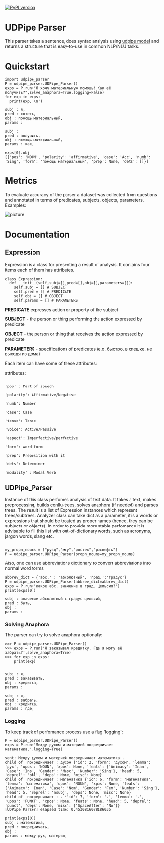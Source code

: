 [![PyPI version](https://badge.fury.io/py/udpipe-analyzer.svg)](https://badge.fury.io/py/udpipe-analyzer)

# UDPipe Parser

This parser takes a sentence, does syntax analysis using [udpipe model](https://github.com/ufal/udpipe) and returns a structure that is easy-to-use in
common NLP/NLU tasks. 

# Quickstart

```
import udpipe_parser
P = udpipe_parser.UDPipe_Parser()
exps = P.run("Я хочу материальную помощь! Как её получить?",solve_anaphora=True,logging=False)
for exp in exps:
  print(exp,'\n')

subj : я, 
pred : хотеть, 
obj : помощь материальный, 
params :  

subj : 
pred : получить, 
obj : помощь материальный, 
params : как,

exps[0].obj
[{'pos': 'NOUN', 'polarity': 'affirmative', 'case': 'Acc', 'numb': 'Sing', 'form': 'помощь материальный', 'prep': None, 'dets': []}]

```

# Metrics 

To evaluate accuracy of the parser a dataset was collected from questions and annotated in terms of predicates, subjects, objects, parameters. Examples:

![picture](https://sun9-56.userapi.com/impg/ZYxiaO_keCoPjljM0SyiiYItRzoWXcPdICoPLQ/-34wX4BrRZ4.jpg?size=1506x159&quality=96&proxy=1&sign=5e54478e5e995c8a0a959e011f0b72a9&type=album)


# Documentation

## Expression

Expression is a class for presenting a result of analysis. It contains four items each of them has attributes.

```
class Expression:
  def __init__(self,subj=[],pred=[],obj=[],parameters=[]):
    self.subj = [] # SUBJECT
    self.pred = [] # PREDICATE
    self.obj = [] # OBJECT
    self.params = [] # PARAMETERS

```

**PREDICATE** expresses action or property of the subject

**SUBJECT** -  the person or thing performing the action expressed by predicate

**OBJECT** -  the person or thing that receives the action expressed by predicate 

**PARAMETERS** - specifications of predicates (e.g. быстро, в спешке, не выходя из дома)

Each item can have some of these attributes:

attributes:

```

'pos' : Part of speech

'polarity': Affirmative/Negative

'numb': Number

'case': Case

'tense': Tense

'voice': Active/Passive

'aspect': Imperfective/perfective

'form': word form

'prep': Preposition with it

'dets': Determiner

'modality' : Modal Verb

```


## UDPipe_Parser

Instance of this class perfomes analysis of text data. It takes a text, makes preprocessing, builds conllu-trees, solves anaphora (if needed) and parses trees.
The result is a list of Expression instances which represent trees/subtrees. Analyzer class can take dict as a parameter, it is a words or expressions that should be 
treated as proper names (hence, they can be subjects or objects). In order to provide more stable perfomance it is advisable to fill this list with out-of-dictionary words,
such as acronyms, jargon words, slang etc.

```

my_propn_nouns = ["рувд","мгу","ростех","роснефть"]
P = udpipe_parser.UDPipe_Parser(propn_nouns=my_propn_nouns)

```

Also, one can use abbreviations dictionary to convert abbreviations into normal word forms

```
abbrev_dict = {'абс.' : 'абсолютный', 'град.':'градус'}
P = udpipe_parser.UDPipe_Parser(abbrev_dict=abbrev_dict)
exps = P.run('какое абс. значение в град. Цельсия?')
print(exps[0])

subj : значение абсолютный в градус цельсий, 
pred : быть, 
obj : 
params :

```

### Solving Anaphora 

The parser can try to solve anaphora optionally:

```
>>> P = udpipe_parser.UDPipe_Parser()
>>> exps = P.run('Я заказывал кредитку. Где я могу её забрать?',solve_anaphora=True)
>>> for exp in exps:
	print(exp)

	
subj : я, 
pred : заказывать, 
obj : кредитка, 
params : 

subj : я, 
pred : забрать, 
obj : кредитка, 
params : где, 

```

### Logging 

To keep track of perfomance process use a flag 'logging':

```
P = udpipe_parser.UDPipe_Parser()
exps = P.run('Между духом и материей посредничает математика.',logging=True)

sent: Между духом и материей посредничает математика .
child of  посредничает : духом {'id': 2, 'form': 'духом', 'lemma': 'дух', 'upos': 'NOUN', 'xpos': None, 'feats': {'Animacy': 'Inan', 'Case': 'Ins', 'Gender': 'Masc', 'Number': 'Sing'}, 'head': 5, 'deprel': 'obl', 'deps': None, 'misc': None}
child of  посредничает : математика {'id': 6, 'form': 'математика', 'lemma': 'математика', 'upos': 'NOUN', 'xpos': None, 'feats': {'Animacy': 'Inan', 'Case': 'Nom', 'Gender': 'Fem', 'Number': 'Sing'}, 'head': 5, 'deprel': 'nsubj', 'deps': None, 'misc': None}
child of  посредничает : . {'id': 7, 'form': '.', 'lemma': '.', 'upos': 'PUNCT', 'xpos': None, 'feats': None, 'head': 5, 'deprel': 'punct', 'deps': None, 'misc': {'SpaceAfter': 'No'}}
[UDPipe Parser] elapsed time: 0.4530816078186035

print(exps[0])
subj : математика, 
pred : посредничать, 
obj : 
params : между дух, материя, 

```
